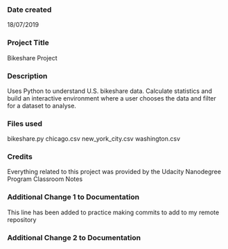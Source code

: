 ### Date created
18/07/2019

### Project Title
Bikeshare Project

### Description
Uses Python to understand U.S. bikeshare data. Calculate statistics and build an interactive environment where a user chooses the data and filter for a dataset to analyse.

### Files used
bikeshare.py
chicago.csv
new_york_city.csv
washington.csv

### Credits
Everything related to this project was provided by the Udacity Nanodegree Program Classroom Notes

### Additional Change 1 to Documentation  
This line has been added to practice making commits to add to my remote repository

### Additional Change 2 to Documentation
